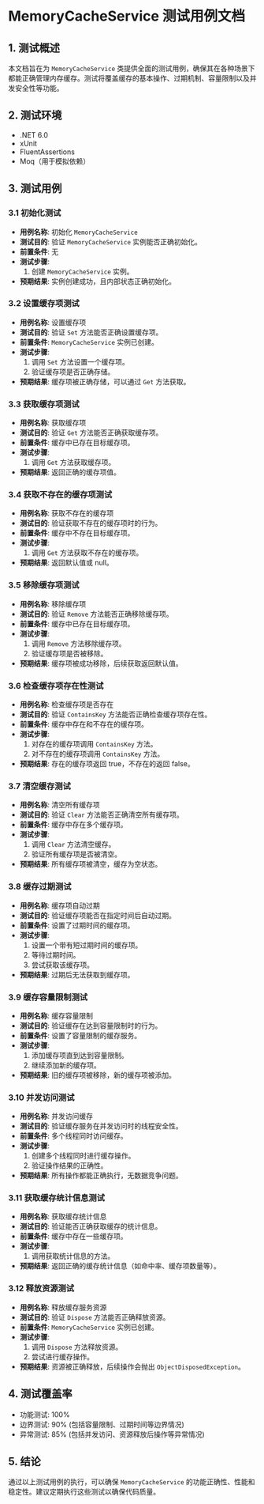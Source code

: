 # MemoryCacheService 测试用例文档

## 1. 测试概述

本文档旨在为 `MemoryCacheService` 类提供全面的测试用例，确保其在各种场景下都能正确管理内存缓存。测试将覆盖缓存的基本操作、过期机制、容量限制以及并发安全性等功能。

## 2. 测试环境

- .NET 6.0
- xUnit
- FluentAssertions
- Moq（用于模拟依赖）

## 3. 测试用例

### 3.1 初始化测试

- **用例名称**: 初始化 `MemoryCacheService`
- **测试目的**: 验证 `MemoryCacheService` 实例能否正确初始化。
- **前置条件**: 无
- **测试步骤**:
  1. 创建 `MemoryCacheService` 实例。
- **预期结果**: 实例创建成功，且内部状态正确初始化。

### 3.2 设置缓存项测试

- **用例名称**: 设置缓存项
- **测试目的**: 验证 `Set` 方法能否正确设置缓存项。
- **前置条件**: `MemoryCacheService` 实例已创建。
- **测试步骤**:
  1. 调用 `Set` 方法设置一个缓存项。
  2. 验证缓存项是否正确存储。
- **预期结果**: 缓存项被正确存储，可以通过 `Get` 方法获取。

### 3.3 获取缓存项测试

- **用例名称**: 获取缓存项
- **测试目的**: 验证 `Get` 方法能否正确获取缓存项。
- **前置条件**: 缓存中已存在目标缓存项。
- **测试步骤**:
  1. 调用 `Get` 方法获取缓存项。
- **预期结果**: 返回正确的缓存项值。

### 3.4 获取不存在的缓存项测试

- **用例名称**: 获取不存在的缓存项
- **测试目的**: 验证获取不存在的缓存项时的行为。
- **前置条件**: 缓存中不存在目标缓存项。
- **测试步骤**:
  1. 调用 `Get` 方法获取不存在的缓存项。
- **预期结果**: 返回默认值或 null。

### 3.5 移除缓存项测试

- **用例名称**: 移除缓存项
- **测试目的**: 验证 `Remove` 方法能否正确移除缓存项。
- **前置条件**: 缓存中已存在目标缓存项。
- **测试步骤**:
  1. 调用 `Remove` 方法移除缓存项。
  2. 验证缓存项是否被移除。
- **预期结果**: 缓存项被成功移除，后续获取返回默认值。

### 3.6 检查缓存项存在性测试

- **用例名称**: 检查缓存项是否存在
- **测试目的**: 验证 `ContainsKey` 方法能否正确检查缓存项存在性。
- **前置条件**: 缓存中存在和不存在的缓存项。
- **测试步骤**:
  1. 对存在的缓存项调用 `ContainsKey` 方法。
  2. 对不存在的缓存项调用 `ContainsKey` 方法。
- **预期结果**: 存在的缓存项返回 true，不存在的返回 false。

### 3.7 清空缓存测试

- **用例名称**: 清空所有缓存项
- **测试目的**: 验证 `Clear` 方法能否正确清空所有缓存项。
- **前置条件**: 缓存中存在多个缓存项。
- **测试步骤**:
  1. 调用 `Clear` 方法清空缓存。
  2. 验证所有缓存项是否被清空。
- **预期结果**: 所有缓存项被清空，缓存为空状态。

### 3.8 缓存过期测试

- **用例名称**: 缓存项自动过期
- **测试目的**: 验证缓存项能否在指定时间后自动过期。
- **前置条件**: 设置了过期时间的缓存项。
- **测试步骤**:
  1. 设置一个带有短过期时间的缓存项。
  2. 等待过期时间。
  3. 尝试获取该缓存项。
- **预期结果**: 过期后无法获取到缓存项。

### 3.9 缓存容量限制测试

- **用例名称**: 缓存容量限制
- **测试目的**: 验证缓存在达到容量限制时的行为。
- **前置条件**: 设置了容量限制的缓存服务。
- **测试步骤**:
  1. 添加缓存项直到达到容量限制。
  2. 继续添加新的缓存项。
- **预期结果**: 旧的缓存项被移除，新的缓存项被添加。

### 3.10 并发访问测试

- **用例名称**: 并发访问缓存
- **测试目的**: 验证缓存服务在并发访问时的线程安全性。
- **前置条件**: 多个线程同时访问缓存。
- **测试步骤**:
  1. 创建多个线程同时进行缓存操作。
  2. 验证操作结果的正确性。
- **预期结果**: 所有操作都能正确执行，无数据竞争问题。

### 3.11 获取缓存统计信息测试

- **用例名称**: 获取缓存统计信息
- **测试目的**: 验证能否正确获取缓存的统计信息。
- **前置条件**: 缓存中存在一些缓存项。
- **测试步骤**:
  1. 调用获取统计信息的方法。
- **预期结果**: 返回正确的缓存统计信息（如命中率、缓存项数量等）。

### 3.12 释放资源测试

- **用例名称**: 释放缓存服务资源
- **测试目的**: 验证 `Dispose` 方法能否正确释放资源。
- **前置条件**: `MemoryCacheService` 实例已创建。
- **测试步骤**:
  1. 调用 `Dispose` 方法释放资源。
  2. 尝试进行缓存操作。
- **预期结果**: 资源被正确释放，后续操作会抛出 `ObjectDisposedException`。

## 4. 测试覆盖率

- 功能测试: 100%
- 边界测试: 90% (包括容量限制、过期时间等边界情况)
- 异常测试: 85% (包括并发访问、资源释放后操作等异常情况)

## 5. 结论

通过以上测试用例的执行，可以确保 `MemoryCacheService` 的功能正确性、性能和稳定性。建议定期执行这些测试以确保代码质量。